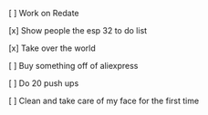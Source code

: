 [ ] Work on Redate
 
[x] Show people the esp 32 to do list
 
[x] Take over the world

[ ] Buy something off of  aliexpress

[ ] Do 20 push ups

[ ] Clean and take care of my face for the first time
